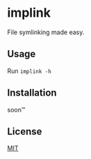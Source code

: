 # implink

File symlinking made easy.

## Usage

Run `implink -h`

## Installation

soon:tm:

## License

[MIT](./LICENSE)
